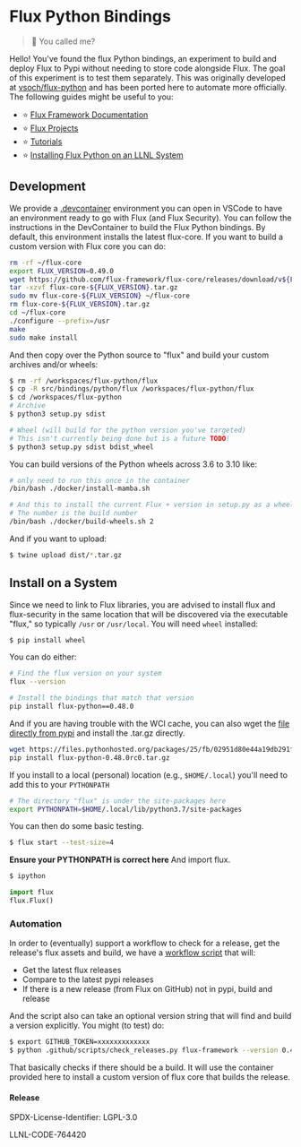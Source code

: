 # Flux Python Bindings

> 🐍️ You called me?

Hello! You've found the flux Python bindings, an experiment to build and deploy
Flux to Pypi without needing to store code alongside Flux. The goal of
this experiment is to test them separately. This was originally developed
at [vsoch/flux-python](https://github.com/vsoch/flux-python) and has 
been ported here to automate more officially. The following guides might be useful
to you:

 - ⭐️ [Flux Framework Documentation](https://flux-framework.readthedocs.io)
 - ⭐️ [Flux Projects](https://flux-framework.org)
 - ⭐️ [Tutorials](https://flux-framework.readthedocs.io/en/latest/tutorials/index.html)
 - ⭐️ [Installing Flux Python on an LLNL System](https://github.com/flux-framework/flux-python/blob/main/LLNL.md) 
 
## Development

We provide a [.devcontainer](https://github.com/flux-framework/flux-python/tree/main/.devcontainer) environment you can open in VSCode
to have an environment ready to go with Flux (and Flux Security). You can follow
the instructions in the DevContainer to build the Flux Python bindings.
By default, this environment installs the latest flux-core.
If you want to build a custom version with Flux core you can do:

```bash
rm -rf ~/flux-core
export FLUX_VERSION=0.49.0
wget https://github.com/flux-framework/flux-core/releases/download/v${FLUX_VERSION}/flux-core-${FLUX_VERSION}.tar.gz
tar -xzvf flux-core-${FLUX_VERSION}.tar.gz
sudo mv flux-core-${FLUX_VERSION} ~/flux-core
rm flux-core-${FLUX_VERSION}.tar.gz
cd ~/flux-core
./configure --prefix=/usr
make
sudo make install
```

And then copy over the Python source to "flux" and build your custom archives and/or wheels:

```bash
$ rm -rf /workspaces/flux-python/flux
$ cp -R src/bindings/python/flux /workspaces/flux-python/flux
$ cd /workspaces/flux-python
# Archive
$ python3 setup.py sdist

# Wheel (will build for the python version you've targeted)
# This isn't currently being done but is a future TODO!
$ python3 setup.py sdist bdist_wheel
```

You can build versions of the Python wheels across 3.6 to 3.10 like:

```bash
# only need to run this once in the container
/bin/bash ./docker/install-mamba.sh

# And this to install the current Flux + version in setup.py as a wheel
# The number is the build number
/bin/bash ./docker/build-wheels.sh 2
```

And if you want to upload:

```bash
$ twine upload dist/*.tar.gz
```

## Install on a System

Since we need to link to Flux libraries, you are advised to install flux and flux-security in the same location
that will be discovered via the executable "flux," so typically `/usr` or `/usr/local`. You will need `wheel` installed:

```bash
$ pip install wheel
```

You can do either:

```bash
# Find the flux version on your system
flux --version

# Install the bindings that match that version
pip install flux-python==0.48.0
```
And if you are having trouble with the WCI cache, you can also wget the [file directly from pypi]()
and install the .tar.gz directly.

```bash
wget https://files.pythonhosted.org/packages/25/fb/02951d80e44a19db291f0e7370d4e7d82c0c1b17709a37913881f958dff7/flux-python-0.48.0rc0.tar.gz
pip install flux-python-0.48.0rc0.tar.gz
```

If you install to a local (personal) location (e.g., `$HOME/.local`) you'll need to add this to your `PYTHONPATH`

```bash
# The directory "flux" is under the site-packages here
export PYTHONPATH=$HOME/.local/lib/python3.7/site-packages
```

You can then do some basic testing.

```bash
$ flux start --test-size=4
```

**Ensure your PYTHONPATH is correct here** And import flux.

```bash
$ ipython
```
```python
import flux
flux.Flux()
```

### Automation

In order to (eventually) support a workflow to check for a release, get the release's
flux assets and build, we have a [workflow script](.github/scripts/check_releases.py) that will:

- Get the latest flux releases
- Compare to the latest pypi releases
- If there is a new release (from Flux on GitHub) not in pypi, build and release

And the script also can take an optional version string that will find and build
a version explicitly. You might (to test) do:

```bash
$ export GITHUB_TOKEN=xxxxxxxxxxxxx
$ python .github/scripts/check_releases.py flux-framework --version 0.46.0
```

That basically checks if there should be a build. It will use the container provided
here to install a custom version of flux core that builds the release.

#### Release

SPDX-License-Identifier: LGPL-3.0

LLNL-CODE-764420
